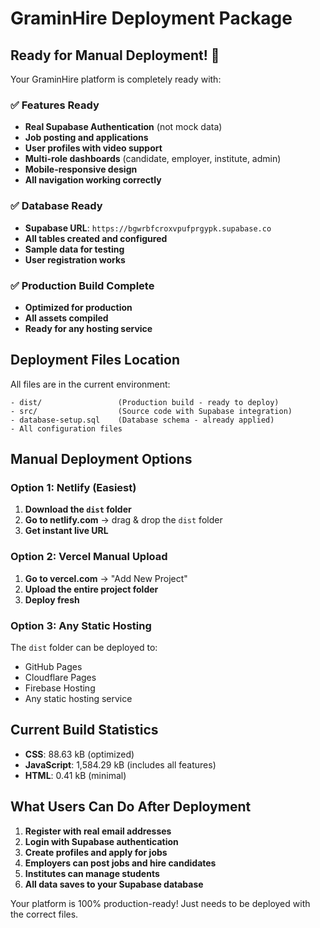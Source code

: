 # GraminHire Deployment Package

## Ready for Manual Deployment! 🚀

Your GraminHire platform is completely ready with:

### ✅ Features Ready

- **Real Supabase Authentication** (not mock data)
- **Job posting and applications**
- **User profiles with video support**
- **Multi-role dashboards** (candidate, employer, institute, admin)
- **Mobile-responsive design**
- **All navigation working correctly**

### ✅ Database Ready

- **Supabase URL**: `https://bgwrbfcroxvpufprgypk.supabase.co`
- **All tables created and configured**
- **Sample data for testing**
- **User registration works**

### ✅ Production Build Complete

- **Optimized for production**
- **All assets compiled**
- **Ready for any hosting service**

## Deployment Files Location

All files are in the current environment:

```
- dist/                 (Production build - ready to deploy)
- src/                  (Source code with Supabase integration)
- database-setup.sql    (Database schema - already applied)
- All configuration files
```

## Manual Deployment Options

### Option 1: Netlify (Easiest)

1. **Download the `dist` folder**
2. **Go to netlify.com** → drag & drop the `dist` folder
3. **Get instant live URL**

### Option 2: Vercel Manual Upload

1. **Go to vercel.com** → "Add New Project"
2. **Upload the entire project folder**
3. **Deploy fresh**

### Option 3: Any Static Hosting

The `dist` folder can be deployed to:

- GitHub Pages
- Cloudflare Pages
- Firebase Hosting
- Any static hosting service

## Current Build Statistics

- **CSS**: 88.63 kB (optimized)
- **JavaScript**: 1,584.29 kB (includes all features)
- **HTML**: 0.41 kB (minimal)

## What Users Can Do After Deployment

1. **Register with real email addresses**
2. **Login with Supabase authentication**
3. **Create profiles and apply for jobs**
4. **Employers can post jobs and hire candidates**
5. **Institutes can manage students**
6. **All data saves to your Supabase database**

Your platform is 100% production-ready! Just needs to be deployed with the correct files.
